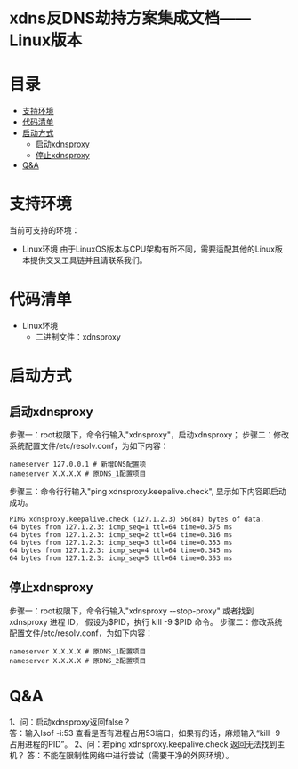 # xdns反DNS劫持方案集成文档——Linux版本

# 目录
* [支持环境](#支持环境)
* [代码清单](#代码清单)
* [启动方式](#启动方式)
   * [启动xdnsproxy](#启动xdnsproxy)
   * [停止xdnsproxy](#停止xdnsproxy)
* [Q&A](#Q&A)

# 支持环境
当前可支持的环境：
* Linux环境
   由于LinuxOS版本与CPU架构有所不同，需要适配其他的Linux版本提供交叉工具链并且请联系我们。

# 代码清单
* Linux环境
    * 二进制文件：xdnsproxy
    
# 启动方式
## 启动xdnsproxy
步骤一：root权限下，命令行输入"xdnsproxy"，启动xdnsproxy；
步骤二：修改系统配置文件/etc/resolv.conf，为如下内容：
   ```
   nameserver 127.0.0.1 # 新增DNS配置项
   nameserver X.X.X.X # 原DNS_1配置项目
   ```
步骤三：命令行行输入"ping xdnsproxy.keepalive.check", 显示如下内容即启动成功。
  ```
  PING xdnsproxy.keepalive.check (127.1.2.3) 56(84) bytes of data.
  64 bytes from 127.1.2.3: icmp_seq=1 ttl=64 time=0.375 ms
  64 bytes from 127.1.2.3: icmp_seq=2 ttl=64 time=0.316 ms
  64 bytes from 127.1.2.3: icmp_seq=3 ttl=64 time=0.353 ms
  64 bytes from 127.1.2.3: icmp_seq=4 ttl=64 time=0.345 ms
  64 bytes from 127.1.2.3: icmp_seq=5 ttl=64 time=0.353 ms
  ```
   
   
## 停止xdnsproxy
步骤一：root权限下，命令行输入"xdnsproxy --stop-proxy" 或者找到xdnsproxy 进程 ID， 假设为$PID，执行 kill -9 $PID 命令。
步骤二：修改系统配置文件/etc/resolv.conf，为如下内容：
   ```
   nameserver X.X.X.X # 原DNS_1配置项目
   nameserver X.X.X.X # 原DNS_2配置项目
   ```
   
# Q&A
   1、问：启动xdnsproxy返回false？  
   答：输入lsof -i:53 查看是否有进程占用53端口，如果有的话，麻烦输入“kill -9 占用进程的PID”。
   2、问：若ping xdnsproxy.keepalive.check 返回无法找到主机？
   答：不能在限制性网络中进行尝试（需要干净的外网环境）。
